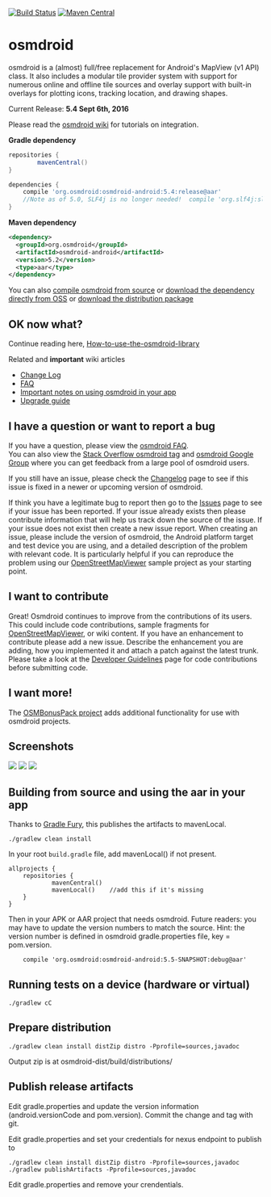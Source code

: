 
[![Build Status](https://api.travis-ci.org/osmdroid/osmdroid.svg?branch=master)](https://travis-ci.org/osmdroid/osmdroid)
[![Maven Central](https://maven-badges.herokuapp.com/maven-central/org.osmdroid/osmdroid-android/badge.svg)](https://maven-badges.herokuapp.com/maven-central/org.osmdroid/osmdroid-android)

# osmdroid

osmdroid is a (almost) full/free replacement for Android's MapView (v1 API) class. It also includes a modular tile provider system with support for numerous online and offline tile sources and overlay support with built-in overlays for plotting icons, tracking location, and drawing shapes.

Current Release: **5.4 Sept 6th, 2016**

Please read the [osmdroid wiki](https://github.com/osmdroid/osmdroid/wiki) for  tutorials on integration.

**Gradle dependency**
```groovy
repositories {
        mavenCentral()
}

dependencies {
    compile 'org.osmdroid:osmdroid-android:5.4:release@aar'
    //Note as of 5.0, SLF4j is no longer needed!  compile 'org.slf4j:slf4j-simple:1.6.1'
}
```

**Maven dependency**
```xml
<dependency>
  <groupId>org.osmdroid</groupId>
  <artifactId>osmdroid-android</artifactId>
  <version>5.2</version>
  <type>aar</type>
</dependency>
```

You can also [compile osmdroid from source](https://github.com/osmdroid/osmdroid/wiki/How-to-build-osmdroid-from-source) or [download the dependency directly from OSS](https://oss.sonatype.org/content/groups/public/org/osmdroid/osmdroid-android/) or [download the distribution package](https://github.com/osmdroid/osmdroid/releases)

## OK now what?
Continue reading here, [How-to-use-the-osmdroid-library](https://github.com/osmdroid/osmdroid/wiki/How-to-use-the-osmdroid-library)

Related and **important** wiki articles
 * [Change Log](https://github.com/osmdroid/osmdroid/wiki/Changelog)
 * [FAQ](https://github.com/osmdroid/osmdroid/wiki/FAQ)
 * [Important notes on using osmdroid in your app](https://github.com/osmdroid/osmdroid/wiki/Important-notes-on-using-osmdroid-in-your-app)
 * [Upgrade guide](https://github.com/osmdroid/osmdroid/wiki/Upgrade-Guide)

## I have a question or want to report a bug

If you have a question, please view the [osmdroid FAQ](https://github.com/osmdroid/osmdroid/wiki/FAQ).  
You can also view the [Stack Overflow osmdroid tag](http://stackoverflow.com/questions/tagged/osmdroid) and [osmdroid Google Group](https://groups.google.com/forum/#!forum/osmdroid) where you can get feedback from a large pool of osmdroid users.

If you still have an issue, please check the [Changelog](https://github.com/osmdroid/osmdroid/wiki/Changelog) page to see if this issue is fixed in a newer or upcoming version of osmdroid.

If think you have a legitimate bug to report then go to the [Issues](https://github.com/osmdroid/osmdroid/issues?state=open) page to see if your issue has been reported. If your issue already exists then please contribute information that will help us track down the source of the issue. If your issue does not exist then create a new issue report. When creating an issue, please include the version of osmdroid, the Android platform target and test device you are using, and a detailed description of the problem with relevant code. It is particularly helpful if you can reproduce the problem using our [OpenStreetMapViewer](https://github.com/osmdroid/osmdroid/tree/master/OpenStreetMapViewer) sample project as your starting point.

## I want to contribute

Great! Osmdroid continues to improve from the contributions of its users. This could include code contributions, sample fragments for [OpenStreetMapViewer](https://github.com/osmdroid/osmdroid/tree/master/OpenStreetMapViewer), or wiki content.
If you have an enhancement to contribute please add a new issue.
Describe the enhancement you are adding, how you implemented it and attach a patch against the latest trunk.
Please take a look at the [Developer Guidelines](https://github.com/osmdroid/osmdroid/wiki/Developer-Guidelines) page for code contributions before submitting code.

## I want more!

The [OSMBonusPack project](https://github.com/MKergall/osmbonuspack) adds additional functionality for use with osmdroid projects.

## Screenshots

![](images/MyLocation.png)
![](images/CustomLayer.png)
![](images/TwoMarkers.png)

## Building from source and using the aar in your app
Thanks to <a href="https://github.com/chrisdoyle/gradle-fury">Gradle Fury</a>, this publishes the artifacts to mavenLocal.

```
./gradlew clean install
```

In your root `build.gradle` file, add mavenLocal() if not present.
```
allprojects {
    repositories {
            mavenCentral()
            mavenLocal()    //add this if it's missing
    }
}

```

Then in your APK or AAR project that needs osmdroid. Future readers: you may have to update the version numbers to match the source. Hint: the version number is defined in osmdroid gradle.properties file, key = pom.version.

```
    compile 'org.osmdroid:osmdroid-android:5.5-SNAPSHOT:debug@aar'
```


## Running tests on a device (hardware or virtual)
```
./gradlew cC
```

## Prepare distribution

```
./gradlew clean install distZip distro -Pprofile=sources,javadoc
```

Output zip is at osmdroid-dist/build/distributions/

## Publish release artifacts
Edit gradle.properties and update the version information (android.versionCode and pom.version). Commit the change and tag with git.

Edit gradle.properties and set your credentials for nexus endpoint to publish to
```
./gradlew clean install distZip distro -Pprofile=sources,javadoc
./gradlew publishArtifacts -Pprofile=sources,javadoc
```
Edit gradle.properties and remove your crendentials.
